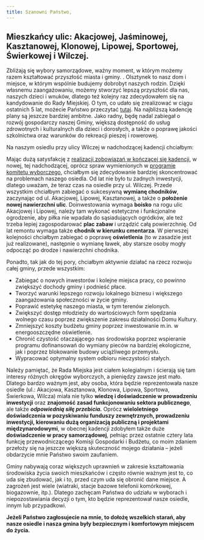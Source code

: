```yaml
---
title: Szanowni Państwo,
---
```

## Mieszkańcy ulic: Akacjowej, Jaśminowej, Kasztanowej, Klonowej, Lipowej, Sportowej, Świerkowej i Wilczej.
Zbliżają się wybory samorządowe, ważny moment, w którym możemy razem kształtować przyszłość miasta i gminy. . Olsztynek to nasz dom i miejsce, w którym wspólnie budujemy dobrobyt naszych rodzin. Dzięki własnemu zaangażowaniu, możemy stworzyć lepszą przyszłość dla nas, naszych dzieci i wnuków,  dlatego też kolejny raz zdecydowałem się na kandydowanie do Rady Miejskiej.
O tym, co udało się zrealizować w ciągu ostatnich 5 lat, możecie Państwo przeczytać [tutaj](/obietnicez2014.md).
Na najbliższą kadencję plany są jeszcze bardziej ambitne. Jako radny, będę nadal zabiegał o rozwój gospodarczy naszej Gminy, większą dostępność do usług zdrowotnych i kulturalnych dla dzieci i dorosłych, a także o poprawę jakości szkolnictwa oraz warunków do rekreacji pieszej i rowerowej.

Na naszym osiedlu przy ulicy Wilczej w nadchodzącej kadencji chciałbym:

Mając dużą satysfakcję z [realizacji zobowiązań w kończącej się kadencji](/obietnicez2014.md), w nowej, tej nadchodzącej, oprócz spraw wymienionych w [programie komitetu wyborczego](http://www.gminazprzyszloscia.pl/program.html), chciałbym się zdecydowanie bardziej skoncentrować na problemach naszego osiedla. Od lat nie było tu żadnych inwestycji, dlatego uważam, że teraz czas na osiedle przy ul. Wilczej. Przede wszystkim chciałbym zabiegać o sukcesywną **wymianę chodników**, zaczynając od ul. Akacjowej, Lipowej, Kasztanowej, a także o **położenie nowej nawierzchni ulic**. Doinwestowania wymaga **boisko** na rogu ulic Akacjowej i Lipowej, należy tam wykonać estetyczne i funkcjonalne ogrodzenie, aby piłka nie wpadała do sąsiadujących ogródków, ale też trzeba lepiej zagospodarować **plac zabaw** i urządzić całą powierzchnię. Od lat remontu wymaga także **chodnik w kierunku cmentarza**. W pierwszej kolejności chciałbym zabiegać o poprawę **oświetlenia** (to w zasadzie jest już realizowane), następnie o wymianę ławek, aby starsze osoby mogły odpocząć po drodze i nawierzchni chodnika.

Ponadto, tak jak do tej pory, chciałbym aktywnie działać na rzecz rozwoju całej gminy, przede wszystkim:
-	Zabiegać o nowych inwestorów i kolejne miejsca pracy, co powinno zwiększyć dochody gminy i podnieść płace.
-	Tworzyć warunki lepszego rozwoju lokalnego biznesu i większego zaangażowania społeczności w życie gminy.
-	Poprawić estetykę naszego miasta, w tym terenów zielonych.
-	Zwiększyć dostęp młodzieży do wartościowych form spędzania wolnego czasu poprzez zwiększenie zakresu działalności Domu Kultury.
-	Zmniejszyć koszty budżetu gminy poprzez inwestowanie m.in. w energooszczędne oświetlenie.
-	Chronić czystość otaczającego nas środowiska poprzez wspieranie programu dofinansowań do wymiany pieców na bardziej ekologiczne, jak i poprzez blokowanie budowy uciążliwego przemysłu.
-	Wypracować optymalny system odbioru nieczystości stałych.

Należy pamiętać, że Rada Miejska jest ciałem kolegialnym i ścierają się tam interesy różnych okręgów wyborczych, a pieniędzy zawsze jest mało. Dlatego bardzo ważnym jest, aby osoba, która będzie reprezentowała nasze osiedle (ul.: Akacjowa, Kasztanowa, Klonowa, Lipowa, Sportowa, Świerkowa, Wilcza) miała nie tylko **wiedzę i doświadczenie w prowadzeniu inwestycji** oraz **znajomość zasad funkcjonowaniu sektora publicznego**, ale także **_odpowiednią siłę przebicia._** Oprócz **wieloletniego doświadczenia w pozyskiwaniu funduszy zewnętrznych, prowadzeniu inwestycji, kierowaniu dużą organizacją publiczną i projektami międzynarodowymi**, w obecnej kadencji zdobyłem także duże **doświadczenie w pracy samorządowej**, pełniąc przez ostatnie cztery lata funkcję przewodniczącego Komisji Gospodarki i Budżetu, co moim zdaniem przełoży się na jeszcze większą skuteczność mojego działania – jeżeli obdarzycie mnie Państwo swoim zaufaniem.

Gminy nabywają coraz większych uprawnień w zakresie kształtowania środowiska życia swoich mieszkańców i często równie ważnym jest to, co uda się zbudować, jak i to, przed czym uda się obronić dane miejsce. A zagrożeń jest wiele (wiatraki, stacje bazowe telefonii komórkowej, biogazownie, itp.). Dlatego zachęcam Państwa do udziału w wyborach i niepozostawiania decyzji o tym, kto będzie reprezentował nasze osiedle, innym lub przypadkowi.

**Jeżeli Państwo zagłosujecie na mnie, to dołożę wszelkich starań, aby nasze osiedle i nasza gmina były bezpiecznym i komfortowym miejscem do życia.**


